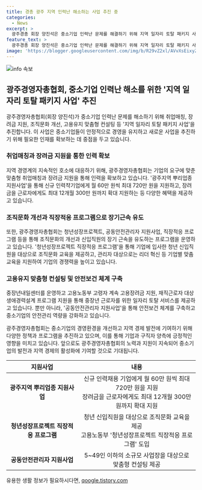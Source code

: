 ```yaml
---
title: 경총 광주 지역 인력난 해소하는 사업 추진 중
categories:
  - News
excerpt: >
  광주경총 회장 양진석은 중소기업 인력난 문제를 해결하기 위해 지역 일자리 토탈 패키지 사업을 추진한다고 발표했다. 이에는 취업매칭, 장려금 지원, 조직문화 개선, 고용유지 맞춤형 컨설팅 등이 포함되며, 중장년을 위한 일자리 지원과 청년성장프로젝트 등도 확대할 예정이다. 또한, 고용노동부 지원 프로그램과 중소기업 안전관리체계 강화를 위한 새로운 사업도 진행 중이며, 더 많은 일자리 창출을 위해 노력할 것이라 밝혔다.
feature_text: >
  광주경총 회장 양진석은 중소기업 인력난 문제를 해결하기 위해 지역 일자리 토탈 패키지 사업을 추진한다고 발표했다. 이에는 취업매칭, 장려금 지원, 조직문화 개선, 고용유지 맞춤형 컨설팅 등이 포함되며, 중장년을 위한 일자리 지원과 청년성장프로젝트 등도 확대할 예정이다. 또한, 고용노동부 지원 프로그램과 중소기업 안전관리체계 강화를 위한 새로운 사업도 진행 중이며, 더 많은 일자리 창출을 위해 노력할 것이라 밝혔다.
image: 'https://blogger.googleusercontent.com/img/b/R29vZ2xl/AVvXsEixyZcFfHzMRdzZMjFBmAUKJYCLCGyLL1o632UiGVXcaFdKo_bkvkuCioo0uUKlGfBVcT3P84aROyZIXSBEx3Aw5nCQ3pTgDom1WDC4m8eifvWiAmWEEVb4x6G_l8C0QH225ldMjyaFvpxGEBGNO37VmDTDMHGhJPq73UglMfDca1-0aw/s1600/blogspot.png'
---
```


<p><img src="https://blogger.googleusercontent.com/img/b/R29vZ2xl/AVvXsEixyZcFfHzMRdzZMjFBmAUKJYCLCGyLL1o632UiGVXcaFdKo_bkvkuCioo0uUKlGfBVcT3P84aROyZIXSBEx3Aw5nCQ3pTgDom1WDC4m8eifvWiAmWEEVb4x6G_l8C0QH225ldMjyaFvpxGEBGNO37VmDTDMHGhJPq73UglMfDca1-0aw/s1600/blogspot.png" alt="info 속보" /></p>

<h2 data-ke-size="size26">광주경영자총협회, 중소기업 인력난 해소를 위한 '지역 일자리 토탈 패키지 사업' 추진</h2>

<p data-ke-size="size16">광주경영자총협회(회장 양진석)가 중소기업 인력난 문제를 해소하기 위해 취업매칭, 장려금 지원, 조직문화 개선, 고용유지 맞춤형 컨설팅 등 '지역 일자리 토탈 패키지 사업'을 추진합니다. 이 사업은 중소기업들이 안정적으로 경영을 유지하고 새로운 사업을 추진하기 위해 필요한 인재를 확보하는 데 중점을 두고 있습니다.</p>

<h3>취업매칭과 장려금 지원을 통한 인력 확보</h3>

<p data-ke-size="size16">지역 경영계의 지속적인 호소에 대응하기 위해, 광주경영자총협회는 기업의 요구에 맞춘 맞춤형 취업매칭과 장려금 지원을 통해 인력을 확보하고 있습니다. '광주지역 뿌리업종 지원사업'을 통해 신규 인력챡기업에게 월 60만 원씩 최대 720만 원을 지원하고, 장려금을 근로자에게도 최대 12개월 300만 원까지 확대 지원하는 등 다양한 혜택을 제공하고 있습니다.</p>

<h3>조직문화 개선과 직장적응 프로그램으로 장기근속 유도</h3>

<p data-ke-size="size16">또한, 광주경영자총협회는 청년성장프로젝트, 공동안전관리자 지원사업, 직장적응 프로그램 등을 통해 조직문화의 개선과 신입직원의 장기 근속을 유도하는 프로그램을 운영하고 있습니다. '청년성장프로젝트 직장적응 프로그램'을 통해 기업에 입사한 청년 신입직원을 대상으로 조직문화 교육을 제공하고, 관리자 대상으로는 리더 혁신 등 기업별 맞춤 교육을 지원하여 기업의 경쟁력을 높이고 있습니다.</p>

<h3>고용유지 맞춤형 컨설팅 및 안전보건 체계 구축</h3>

<p data-ke-size="size16">중장년내일센터를 운영하고 고용노동부 고령자 계속 고용장려금 지원, 재직근로자 대상 생애경력설계 프로그램 지원을 통해 중장년 근로자를 위한 일자리 토탈 서비스를 제공하고 있습니다. 뿐만 아니라, '공동안전관리자 지원사업'을 통해 안전보건 체계를 구축하고 중소기업의 안전관리 역량을 강화하고 있습니다.</p>

<p data-ke-size="size16">광주경영자총협회는 중소기업의 경영환경을 개선하고 지역 경제 발전에 기여하기 위해 다양한 정책과 프로그램을 추진하고 있으며, 이를 통해 기업과 구직자 양측에 긍정적인 영향을 미치고 있습니다. 앞으로도 광주경영자총협회의 노력과 지원이 지속되어 중소기업의 발전과 지역 경제의 활성화에 기여할 것으로 기대됩니다.</p>

<table>
    <thead>
        <tr>
            <th style="text-align: center;">지원사업</th>
            <th style="text-align: center;">내용</th>
        </tr>
    </thead>
    <tbody>
        <tr>
            <td style="text-align: center;"><b>광주지역 뿌리업종 지원사업</b></td>
            <td style="text-align: center;">신규 인력채용 기업에게 월 60만 원씩 최대 720만 원을 지원<br>장려금을 근로자에게도 최대 12개월 300만 원까지 확대 지원</td>
        </tr>
        <tr>
            <td style="text-align: center;"><b>청년성장프로젝트 직장적응 프로그램</b></td>
            <td style="text-align: center;">청년 신입직원을 대상으로 조직문화 교육을 제공<br>고용노동부 '청년성장프로젝트 직장적응 프로그램' 도입</td>
        </tr>
        <tr>
            <td style="text-align: center;"><b>공동안전관리자 지원사업</b></td>
            <td style="text-align: center;">5~49인 이하의 소규모 사업장을 대상으로 맞춤형 컨설팅 제공</td>
        </tr>
    </tbody>
</table>
유용한 생활 정보가 필요하시다면, <a href="https://qoogle.tistory.com" rel="dofollow">qoogle.tistory.com</a>


